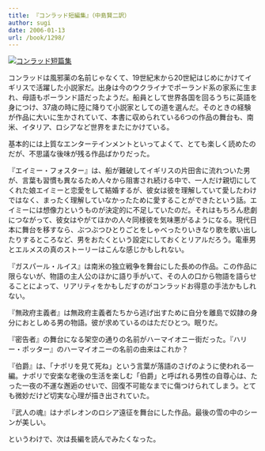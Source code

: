 ```yaml
---
title: 『コンラッド短編集』（中島賢二訳）
author: sugi
date: 2006-01-13
url: /book/1298/
---
```

<a href="http://www.amazon.co.jp/exec/obidos/ASIN/4003224868/chezsugi-22/ref=nosim/" name="amazletlink" target="_blank"><img src="http://i0.wp.com/ec2.images-amazon.com/images/I/51AJEQ5VCKL.SL160.jpg?w=660" alt="コンラッド短篇集" class="alignleft" data-recalc-dims="1" /></a>

コンラッドは風邪薬の名前じゃなくて、19世紀末から20世紀はじめにかけてイギリスで活躍した小説家だ。出身は今のウクライナでポーランド系の家系に生まれ、母語もポーランド語だったようだ。船員として世界各国を回るうちに英語を身につけ、37歳の時に陸に降りて小説家としての道を選んだ。そのときの経験が作品に大いに生かされていて、本書に収められている6つの作品の舞台も、南米、イタリア、ロシアなど世界をまたにかけている。

基本的には上質なエンターテインメントといってよくて、とても楽しく読めたのだが、不思議な後味が残る作品ばかりだった。

『エイミー・フォスター』は、船が難破してイギリスの片田舎に流れついた男が、言葉も習慣も異なるため人々から阻害され続ける中で、一人だけ親切にしてくれた娘エイミーと恋愛をして結婚するが、彼女は彼を理解していて愛したわけではなく、まったく理解していなかったために愛することができたという話。エイミーには想像力というものが決定的に不足していたのだ。それはもちろん悲劇につながって、彼女はやがてほかの人々同様彼を気味悪がるようになる。現代日本に舞台を移すなら、ぶつぶつひとりごとをしゃべったりいきなり歌を歌い出したりするところなど、男をおたくという設定にしておくとリアルだろう。電車男とエルメスの真のストーリーはこんな感じかもしれない。

『ガスパール・ルイス』は南米の独立戦争を舞台にした長めの作品。この作品に限らないが、物語の主人公のほかに語り手がいて、その人の口から物語を語らせることによって、リアリティをかもしだすのがコンラッドお得意の手法かもしれない。

『無政府主義者』は無政府主義者たちから逃げ出すために自分を離島で奴隷の身分におとしめる男の物語。彼が求めているのはただひとつ。眠りだ。

『密告者』の舞台になる架空の通りの名前がハーマイオニー街だった。『ハリー・ポッター』のハーマイオニーの名前の由来はこれか？

『伯爵』は、「ナポリを見て死ね」という言葉が落語のさげのように使われる一編。ナポリで安楽な老後の生活を楽しむ「伯爵」と呼ばれる男性の自尊心は、たった一夜の不運な邂逅のせいで、回復不可能なまでに傷つけられてしまう。とても微妙だけど切実な心理が描き出されていた。

『武人の魂』はナポレオンのロシア遠征を舞台にした作品。最後の雪の中のシーンが美しい。

というわけで、次は長編を読んでみたくなった。

